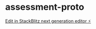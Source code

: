 # assessment-proto

[Edit in StackBlitz next generation editor ⚡️](https://stackblitz.com/~/github.com/buhoai/assessment-proto)